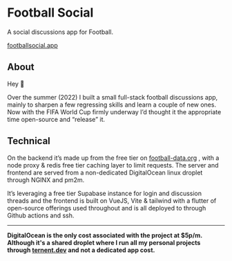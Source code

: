 # Football Social

A social discussions app for Football.

[footballsocial.app](https://footballsocial.app/leagues/WC)

## About 

Hey 👋

Over the summer (2022) I built a small full-stack football discussions app, mainly to sharpen a few regressing skills and learn a couple of new ones.
Now with the FIFA World Cup firmly underway I’d thought it the appropriate time open-source and “release” it.

## Technical

On the backend it’s made up from the free tier on [football-data.org](https://www.football-data.org/) , with a node proxy & redis free tier caching layer to limit requests. The server and frontend are served from a non-dedicated DigitalOcean linux droplet through NGINX and pm2m. 

It’s leveraging a free tier Supabase instance for login and discussion threads and the frontend is built on VueJS, Vite & tailwind with a flutter of open-source offerings used throughout and is all deployed to through Github actions and ssh.

---

**DigitalOcean is the only cost associated with the project at $5p/m. Although it's a shared droplet where I run all my personal projects through [ternent.dev](https://www.ternent.dev) and not a dedicated app cost.**
